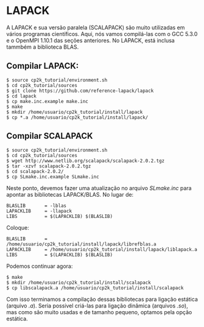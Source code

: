 # LAPACK

A LAPACK e sua versão paralela (SCALAPACK) são muito utilizadas em vários programas científicos. Aqui, nós vamos compilá-las com o GCC 5.3.0 e o OpenMPI 1.10.1 das seções anteriores. No LAPACK, está inclusa tammbém a biblioteca BLAS.

## Compilar LAPACK:

```
$ source cp2k_tutorial/environment.sh
$ cd cp2k_tutorial/sources
$ git clone https://github.com/reference-lapack/lapack
$ cd lapack
$ cp make.inc.example make.inc
$ make
$ mkdir /home/usuario/cp2k_tutorial/install/lapack
$ cp *.a /home/usuario/cp2k_tutorial/install/lapack/
```

## Compilar SCALAPACK

```
$ source cp2k_tutorial/environment.sh
$ cd cp2k_tutorial/sources
$ wget http://www.netlib.org/scalapack/scalapack-2.0.2.tgz
$ tar -xzvf scalapack-2.0.2.tgz
$ cd scalapack-2.0.2/
$ cp SLmake.inc.example SLmake.inc
```

Neste ponto, devemos fazer uma atualização no arquivo _SLmake.inc_ para apontar as bibliotecas LAPACK/BLAS. No lugar de:

```
BLASLIB       = -lblas
LAPACKLIB     = -llapack
LIBS          = $(LAPACKLIB) $(BLASLIB)

```

Coloque:

```
BLASLIB       = /home/usuario/cp2k_tutorial/install/lapack/librefblas.a
LAPACKLIB     = /home/usuario/cp2k_tutorial/install/lapack/liblapack.a
LIBS          = $(LAPACKLIB) $(BLASLIB)

```

Podemos continuar agora:

```
$ make
$ mkdir /home/usuario/cp2k_tutorial/install/scalapack
$ cp libscalapack.a /home/usuario/cp2k_tutorial/install/scalapack
```

Com isso terminamos a compilação dessas bibliotecas para ligação estática (arquivo *.a*). Seria possivel criá-las para ligação dinâmica (arquivos *.so*), mas como são muito usadas e de tamanho pequeno, optamos pela opção estática.
